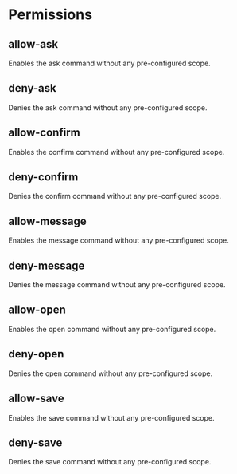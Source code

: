 # Permissions

## allow-ask

Enables the ask command without any pre-configured scope.

## deny-ask

Denies the ask command without any pre-configured scope.

## allow-confirm

Enables the confirm command without any pre-configured scope.

## deny-confirm

Denies the confirm command without any pre-configured scope.

## allow-message

Enables the message command without any pre-configured scope.

## deny-message

Denies the message command without any pre-configured scope.

## allow-open

Enables the open command without any pre-configured scope.

## deny-open

Denies the open command without any pre-configured scope.

## allow-save

Enables the save command without any pre-configured scope.

## deny-save

Denies the save command without any pre-configured scope.

